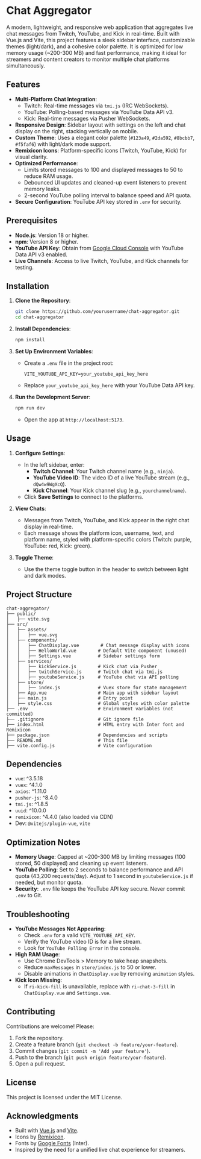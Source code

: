 # Chat Aggregator

A modern, lightweight, and responsive web application that aggregates live chat messages from Twitch, YouTube, and Kick in real-time. Built with Vue.js and Vite, this project features a sleek sidebar interface, customizable themes (light/dark), and a cohesive color palette. It is optimized for low memory usage (~200-300 MB) and fast performance, making it ideal for streamers and content creators to monitor multiple chat platforms simultaneously.

## Features

- **Multi-Platform Chat Integration**:
  - Twitch: Real-time messages via `tmi.js` (IRC WebSockets).
  - YouTube: Polling-based messages via YouTube Data API v3.
  - Kick: Real-time messages via Pusher WebSockets.
- **Responsive Design**: Sidebar layout with settings on the left and chat display on the right, stacking vertically on mobile.
- **Custom Theme**: Uses a elegant color palette (`#123a49`, `#2da592`, `#8bcbb7`, `#f5faf6`) with light/dark mode support.
- **Remixicon Icons**: Platform-specific icons (Twitch, YouTube, Kick) for visual clarity.
- **Optimized Performance**:
  - Limits stored messages to 100 and displayed messages to 50 to reduce RAM usage.
  - Debounced UI updates and cleaned-up event listeners to prevent memory leaks.
  - 2-second YouTube polling interval to balance speed and API quota.
- **Secure Configuration**: YouTube API key stored in `.env` for security.

## Prerequisites

- **Node.js**: Version 18 or higher.
- **npm**: Version 8 or higher.
- **YouTube API Key**: Obtain from [Google Cloud Console](https://console.cloud.google.com/) with YouTube Data API v3 enabled.
- **Live Channels**: Access to live Twitch, YouTube, and Kick channels for testing.

## Installation

1. **Clone the Repository**:
   ```bash
   git clone https://github.com/yourusername/chat-aggregator.git
   cd chat-aggregator
   ```

2. **Install Dependencies**:
   ```bash
   npm install
   ```

3. **Set Up Environment Variables**:
   - Create a `.env` file in the project root:
     ```env
     VITE_YOUTUBE_API_KEY=your_youtube_api_key_here
     ```
   - Replace `your_youtube_api_key_here` with your YouTube Data API key.

4. **Run the Development Server**:
   ```bash
   npm run dev
   ```
   - Open the app at `http://localhost:5173`.

## Usage

1. **Configure Settings**:
   - In the left sidebar, enter:
     - **Twitch Channel**: Your Twitch channel name (e.g., `ninja`).
     - **YouTube Video ID**: The video ID of a live YouTube stream (e.g., `dQw4w9WgXcQ`).
     - **Kick Channel**: Your Kick channel slug (e.g., `yourchannelname`).
   - Click **Save Settings** to connect to the platforms.

2. **View Chats**:
   - Messages from Twitch, YouTube, and Kick appear in the right chat display in real-time.
   - Each message shows the platform icon, username, text, and platform name, styled with platform-specific colors (Twitch: purple, YouTube: red, Kick: green).

3. **Toggle Theme**:
   - Use the theme toggle button in the header to switch between light and dark modes.

## Project Structure

```
chat-aggregator/
├── public/
│   ├── vite.svg
├── src/
│   ├── assets/
│   │   ├── vue.svg
│   ├── components/
│   │   ├── ChatDisplay.vue        # Chat message display with icons
│   │   ├── HelloWorld.vue        # Default Vite component (unused)
│   │   ├── Settings.vue          # Sidebar settings form
│   ├── services/
│   │   ├── kickService.js        # Kick chat via Pusher
│   │   ├── twitchService.js      # Twitch chat via tmi.js
│   │   ├── youtubeService.js     # YouTube chat via API polling
│   ├── store/
│   │   ├── index.js              # Vuex store for state management
│   ├── App.vue                   # Main app with sidebar layout
│   ├── main.js                   # Entry point
│   ├── style.css                 # Global styles with color palette
├── .env                          # Environment variables (not committed)
├── .gitignore                    # Git ignore file
├── index.html                    # HTML entry with Inter font and Remixicon
├── package.json                  # Dependencies and scripts
├── README.md                     # This file
├── vite.config.js                # Vite configuration
```

## Dependencies

- `vue`: ^3.5.18
- `vuex`: ^4.1.0
- `axios`: ^1.11.0
- `pusher-js`: ^8.4.0
- `tmi.js`: ^1.8.5
- `uuid`: ^10.0.0
- `remixicon`: ^4.4.0 (also loaded via CDN)
- Dev: `@vitejs/plugin-vue`, `vite`

## Optimization Notes

- **Memory Usage**: Capped at ~200-300 MB by limiting messages (100 stored, 50 displayed) and cleaning up event listeners.
- **YouTube Polling**: Set to 2 seconds to balance performance and API quota (43,200 requests/day). Adjust to 1 second in `youtubeService.js` if needed, but monitor quota.
- **Security**: `.env` file keeps the YouTube API key secure. Never commit `.env` to Git.

## Troubleshooting

- **YouTube Messages Not Appearing**:
  - Check `.env` for a valid `VITE_YOUTUBE_API_KEY`.
  - Verify the YouTube video ID is for a live stream.
  - Look for `YouTube Polling Error` in the console.
- **High RAM Usage**:
  - Use Chrome DevTools > Memory to take heap snapshots.
  - Reduce `maxMessages` in `store/index.js` to 50 or lower.
  - Disable animations in `ChatDisplay.vue` by removing `animation` styles.
- **Kick Icon Missing**:
  - If `ri-kick-fill` is unavailable, replace with `ri-chat-3-fill` in `ChatDisplay.vue` and `Settings.vue`.

## Contributing

Contributions are welcome! Please:
1. Fork the repository.
2. Create a feature branch (`git checkout -b feature/your-feature`).
3. Commit changes (`git commit -m 'Add your feature'`).
4. Push to the branch (`git push origin feature/your-feature`).
5. Open a pull request.

## License

This project is licensed under the MIT License.

## Acknowledgments

- Built with [Vue.js](https://vuejs.org/) and [Vite](https://vite.dev/).
- Icons by [Remixicon](https://remixicon.com/).
- Fonts by [Google Fonts](https://fonts.google.com/) (Inter).
- Inspired by the need for a unified live chat experience for streamers.

